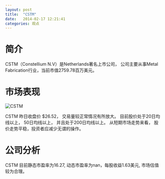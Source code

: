 ```yaml
---
layout: post
title:  "CSTM"
date:   2014-02-17 12:21:41
categories: 观点
---
```


# 简介
CSTM（Constellium N.V）是Netherlands著名上市公司，
公司主要从事Metal Fabrication行业，当前市值2759.78百万美元。

# 市场表现

![CSTM](http://finviz.com/chart.ashx?t=CSTM&ty=c&ta=1&p=d&s=l)

CSTM 昨日收盘价 $26.52，
交易量较正常情况有所放大。
目前股价处于20日均线以上，
50日均线以上，
并且处于200日均线以上。
从短期市场走势来看，
股价走势平稳，投资者应减少无谓的操作。

# 公司分析
CSTM 目前静态市盈率为16.27, 动态市盈率为nan，每股收益1.63美元,
市场估值较为合理。
